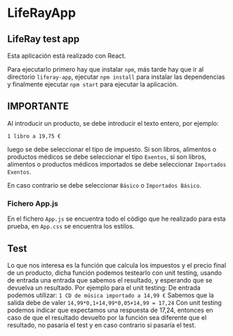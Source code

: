 # LifeRayApp
## LifeRay test app

Esta aplicación está realizado con React.

Para ejecutarlo primero hay que instalar ```npm```, más tarde hay que ir al directorio ```liferay-app```, ejecutar
```npm install``` para instalar las dependencias y finalmente ejecutar ```npm start``` para ejecutar la aplicación.


## IMPORTANTE
Al introducir un producto, se debe introducir el texto entero, por ejemplo:

```1 libro a 19,75 €```

luego se debe seleccionar el tipo de impuesto.
Si son libros, alimentos o productos médicos se debe seleccionar el tipo ```Exentos```, si son libros, alimentos o productos médicos importados se debe seleccionar ```Importados Exentos```.

En caso contrario se debe seleccionar ```Básico``` o ```Importados Básico```.

### Fichero App.js
En el fichero ```App.js``` se encuentra todo el código que he realizado para esta prueba, en ```App.css``` se encuentra los estilos.
## Test

Lo que nos interesa es la función que calcula los impuestos y el precio final de un producto, dicha función podemos testearlo con unit testing, usando de entrada una entrada que sabemos el resultado, y esperando que se devuelva un resultado.
Por ejemplo para el unit testing:
De entrada podemos utilizar:
```1 CD de música importado a 14,99 €```
Sabemos que la salida debe de valer
```14,99*0,1+14,99*0,05+14,99 = 17,24```
Con unit testing podemos indicar que expectamos una respuesta de 17,24, entonces en caso de que el resultado devuelto por la función sea diferente que el resultado, no pasaría el test y en caso contrario si pasaría el test.
